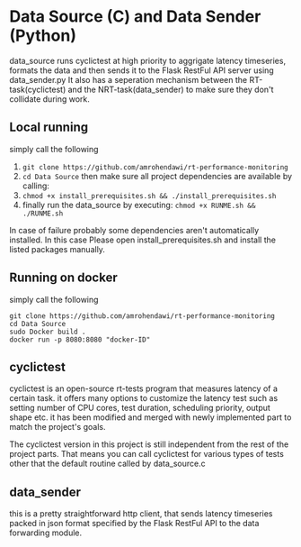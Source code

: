 # Data Source (C) and Data Sender (Python)

data_source runs cyclictest at high priority to aggrigate latency timeseries, formats the data and then sends it to the Flask RestFul API server using data_sender.py
It also has a seperation mechanism between the RT-task(cyclictest) and the NRT-task(data_sender) to make sure they don't collidate during work.

## Local running

simply call the following
1. `git clone https://github.com/amrohendawi/rt-performance-monitoring`
2. `cd Data Source`
then make sure all project dependencies are available by calling:
3. `chmod +x install_prerequisites.sh && ./install_prerequisites.sh`
4. finally run the data_source by executing:
    `chmod +x RUNME.sh && ./RUNME.sh`

In case of failure probably some dependencies aren't automatically installed.
In this case Please open install_prerequisites.sh and install the listed packages manually.

## Running on docker

simply call the following

```
git clone https://github.com/amrohendawi/rt-performance-monitoring
cd Data Source
sudo Docker build .
docker run -p 8080:8080 "docker-ID"
```

## cyclictest

cyclictest is an open-source rt-tests program that measures latency of a certain task.
it offers many options to customize the latency test such as setting number of CPU cores, test duration, scheduling priority, output shape etc.
it has been modified and merged with newly implemented part to match the project's goals.

The cyclictest version in this project is still independent from the rest of the project parts.
That means you can call cyclictest for various types of tests other that the default routine called by data_source.c

## data_sender

this is a pretty straightforward http client, that sends latency timeseries packed in json format specified by the Flask RestFul API to the data forwarding module.
